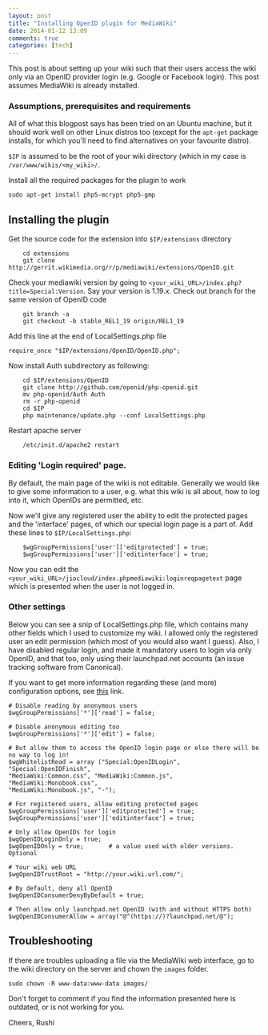 ```yaml
---
layout: post
title: "Installing OpenID plugin for MediaWiki"
date: 2014-01-12 13:09
comments: true
categories: [tech]
---
```


This post is about setting up your wiki such that their users access the wiki
only via an OpenID provider login (e.g. Google or Facebook login). This post assumes 
MediaWiki is already installed.

<!--more-->


### Assumptions, prerequisites and requirements
All of what this blogpost says has been tried on an Ubuntu machine, but it 
should work well on other Linux distros too (except for the `apt-get` package 
installs, for which you'll need to find alternatives on your favourite distro).

`$IP` is assumed to be the root of your wiki directory (which in my case is
`/var/www/wikis/<my_wiki>/`.

Install all the required packages for the plugin to work
```
sudo apt-get install php5-mcrypt php5-gmp
```


Installing the plugin
---------------------

Get the source code for the extension into ``$IP/extensions`` directory
```
	cd extensions
	git clone http://gerrit.wikimedia.org/r/p/mediawiki/extensions/OpenID.git 
```

Check your mediawiki version by going to ``<your_wiki_URL>/index.php?title=Special:Version``. Say your version is 1.19.x. 
  Check out branch for the same version of OpenID code
```
	git branch -a 
	git checkout -b stable_REL1_19 origin/REL1_19 
```

Add this line at the end of LocalSettings.php file
```
require_once "$IP/extensions/OpenID/OpenID.php"; 
```
Now install Auth subdirectory as following:
```
	cd $IP/extensions/OpenID 
	git clone http://github.com/openid/php-openid.git 
	mv php-openid/Auth Auth 
	rm -r php-openid 
	cd $IP 
	php maintenance/update.php --conf LocalSettings.php 
```
Restart apache server
```
	/etc/init.d/apache2 restart 
```

### Editing 'Login required' page.  

By default, the main page of the wiki is not editable. Generally we would like
to give some information to a user, e.g. what this wiki is all about, how
to log into it, which OpenIDs are permitted, etc.

Now we'll give any registered user the ability to edit the protected pages and the 
'interface' pages, of which our special login page is a part of. Add these lines
 to `$IP/LocalSettings.php`:
```
	$wgGroupPermissions['user']['editprotected'] = true; 
	$wgGroupPermissions['user']['editinterface'] = true; 
```
Now you can edit the ``<your_wiki_URL>/jiocloud/index.phpmediawiki:loginreqpagetext``
 page which is presented when the user is not logged in.


### Other settings
Below you can see a snip of LocalSettings.php file, which contains many other 
fields which I used to customize my wiki. I allowed only the registered user 
an edit permission (which most of you would also want I guess). Also, I have disabled
regular login, and made it mandatory users to login via only OpenID, and that too, 
only using their launchpad.net accounts (an issue tracking software from Canonical).

If you want to get more information regarding these (and more) 
configuration options, see <a href="http://www.mediawiki.org/wiki/Extension:OpenID" target="_blank">this</a> link.

```
# Disable reading by anonymous users
$wgGroupPermissions['*']['read'] = false;

# Disable anonymous editing too
$wgGroupPermissions['*']['edit'] = false;
 
# But allow them to access the OpenID login page or else there will be no way to log in!
$wgWhitelistRead = array ("Special:OpenIDLogin", "Special:OpenIDFinish", 
"MediaWiki:Common.css", "MediaWiki:Common.js", "MediaWiki:Monobook.css", 
"MediaWiki:Monobook.js", "-");
 
# For registered users, allow editing protected pages
$wgGroupPermissions['user']['editprotected'] = true;
$wgGroupPermissions['user']['editinterface'] = true;

# Only allow OpenIDs for login
$wgOpenIDLoginOnly = true;
$wgOpenIDOnly = true;       # a value used with older versions. Optional

# Your wiki web URL
$wgOpenIDTrustRoot = "http://your.wiki.url.com/";

# By default, deny all OpenID
$wgOpenIDConsumerDenyByDefault = true;

# Then allow only launchpad.net OpenID (with and without HTTPS both)
$wgOpenIDConsumerAllow = array("@^(https://)?launchpad.net/@");
```

Troubleshooting
---------------
If there are troubles uploading a file via the MediaWiki web interface, go to the wiki directory on the server and chown the ``images`` folder.

	sudo chown -R www-data:www-data images/

Don't forget to comment if you find the information presented here is outdated, or is not working for you.


Cheers,
Rushi
